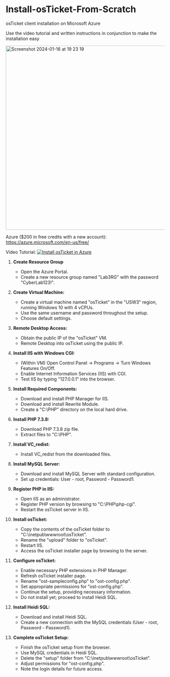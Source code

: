# Install-osTicket-From-Scratch
osTicket client installation on Microsoft Azure

Use the video tutorial and written instructions in conjunction to make the installation easy 



<img width="581" alt="Screenshot 2024-01-16 at 19 23 19" src="https://github.com/chrishernandez9/Install-osTicket-From-Scratch/assets/156137903/e6fc09ad-7448-4fab-b054-2b7a7a96aeda">

Azure ($200 in free credits with a new account): https://azure.microsoft.com/en-us/free/

Video Tutorial: 
[![Install osTicket in Azure]()](https://youtu.be/kMUvpvfGJAc)


1. **Create Resource Group**
   - Open the Azure Portal.
   - Create a new resource group named "Lab3RG" with the password "CyberLab123!".

2. **Create Virtual Machine:**
   - Create a virtual machine named "osTicket" in the "USW3" region, running Windows 10 with 4 vCPUs.
   - Use the same username and password throughout the setup.
   - Choose default settings.

3. **Remote Desktop Access:**
   - Obtain the public IP of the "osTicket" VM.
   - Remote Desktop into osTicket using the public IP.

4. **Install IIS with Windows CGI:**
   - (Within VM) Open Control Panel -> Programs -> Turn Windows Features On/Off.
   - Enable Internet Information Services (IIS) with CGI.
   - Test IIS by typing "127.0.0.1" into the browser.

5. **Install Required Components:**
   - Download and install PHP Manager for IIS.
   - Download and install Rewrite Module.
   - Create a "C:\PHP" directory on the local hard drive.

6. **Install PHP 7.3.8:**
   - Download PHP 7.3.8 zip file.
   - Extract files to "C:\PHP".

7. **Install VC_redist:**
   - Install VC_redist from the downloaded files.

8. **Install MySQL Server:**
   - Download and install MySQL Server with standard configuration.
   - Set up credentials: User - root, Password - Password1.

9. **Register PHP in IIS:**
   - Open IIS as an administrator.
   - Register PHP version by browsing to "C:\PHP\php-cgi".
   - Restart the osTicket server in IIS.

10. **Install osTicket:**
    - Copy the contents of the osTicket folder to "C:\inetpub\wwwroot\osTicket".
    - Rename the "upload" folder to "osTicket".
    - Restart IIS.
    - Access the osTicket installer page by browsing to the server.

11. **Configure osTicket:**
    - Enable necessary PHP extensions in PHP Manager.
    - Refresh osTicket installer page.
    - Rename "ost-sampleconfig.php" to "ost-config.php".
    - Set appropriate permissions for "ost-config.php".
    - Continue the setup, providing necessary information.
    - Do not install yet; proceed to install Heidi SQL.

12. **Install Heidi SQL:**
    - Download and install Heidi SQL.
    - Create a new connection with the MySQL credentials (User - root, Password - Password1).

13. **Complete osTicket Setup:**
    - Finish the osTicket setup from the browser.
    - Use MySQL credentials in Heidi SQL.
    - Delete the "setup" folder from "C:\inetpub\wwwroot\osTicket".
    - Adjust permissions for "ost-config.php".
    - Note the login details for future access.


